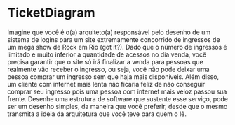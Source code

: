 # TicketDiagram
Imagine que você é o(a) arquiteto(a) responsável pelo desenho de um sistema de logins para um site extremamente concorrido de ingressos de um mega show de Rock em Rio (got it?). Dado que o número de ingressos é limitado e muito inferior a quantidade de acessos no dia venda, você precisa garantir que o site só irá finalizar a venda para pessoas que realmente vão receber o ingresso, ou seja, você não pode deixar uma pessoa comprar um ingresso sem que haja mais disponíveis. Além disso, um cliente com internet mais lenta não ficaria feliz de não conseguir comprar seu ingresso pois uma pessoa com internet mais veloz passou sua frente.    Desenhe uma estrutura de software que sustente esse serviço, pode ser um desenho simples, da maneira que você preferir, desde que o mesmo transmita a ideia da arquitetura que você teve para quem o lê.
